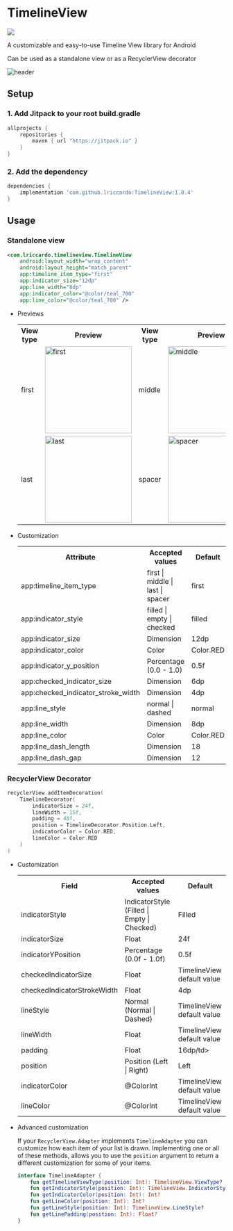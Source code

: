 # TimelineView
[![](https://jitpack.io/v/lriccardo/TimelineView.svg)](https://jitpack.io/#lriccardo/TimelineView)

A customizable and easy-to-use Timeline View library for Android

Can be used as a standalone view or as a RecyclerView decorator

![header](https://raw.githubusercontent.com/lriccardo/TimelineView/main/screens/header.png)
## Setup

### 1. Add Jitpack to your root build.gradle

```gradle
allprojects {
    repositories {
        maven { url "https://jitpack.io" }
    }
}
```

### 2. Add the dependency

```gradle
dependencies {
    implementation 'com.github.lriccardo:TimelineView:1.0.4'
}
```

## Usage

### Standalone view
```xml
<com.lriccardo.timelineview.TimelineView
    android:layout_width="wrap_content"
    android:layout_height="match_parent"
    app:timeline_item_type="first"
    app:indicator_size="12dp"
    app:line_width="8dp"
    app:indicator_color="@color/teal_700"
    app:line_color="@color/teal_700" />
```
- Previews
    <table>
        <th>View type</th>
        <th>Preview</th>        
        <th>View type</th>
        <th>Preview</th>        
        <th>View type</th>
        <th>Preview</th>
        <tr>
            <td>first</td>
            <td><img src="https://github.com/lriccardo/TimelineView/raw/main/screens/first.jpg" alt="first" width="200"/></td>
            <td>middle</td>
            <td><img src="https://github.com/lriccardo/TimelineView/raw/main/screens/middle.jpg" alt="middle" width="200"/></td>
            <td>checked</td>
            <td><img src="https://github.com/lriccardo/TimelineView/raw/main/screens/middle_checked.jpg" alt="checked" width="200"/></td>
        </tr>
        <tr>
            <td>last</td>
            <td><img src="https://github.com/lriccardo/TimelineView/raw/main/screens/last.jpg" alt="last" width="200"/></td>
            <td>spacer</td>
            <td><img src="https://github.com/lriccardo/TimelineView/raw/main/screens/spacer.jpg" alt="spacer" width="200"/></td>
            <td>dashed</td>
            <td><img src="https://github.com/lriccardo/TimelineView/raw/main/screens/middle_dashed.jpg" alt="dashed" width="200"/></td>
        </tr>
    </table>
    
- Customization

    <table>
        <th>Attribute</th>
        <th>Accepted values</th>
        <th>Default</th>
        <tr>
            <td>app:timeline_item_type</td>
            <td>first | middle | last | spacer</td>
            <td>first</td>
        </tr>
        <tr>
            <td>app:indicator_style</td>
            <td>filled | empty | checked</td>
            <td>filled</td>
        </tr>
        <tr>
            <td>app:indicator_size</td>
            <td>Dimension</td>
            <td>12dp</td>
        </tr>
        </tr>
        <tr>
            <td>app:indicator_color</td>
            <td>Color</td>
            <td>Color.RED</td>
        </tr>
        <tr>
             <td>app:indicator_y_position</td>
             <td>Percentage (0.0 - 1.0)</td>
             <td>0.5f</td>
        </tr>
        <tr>
            <td>app:checked_indicator_size</td>
            <td>Dimension</td>
            <td>6dp</td>
        </tr>
        <tr>
            <td>app:checked_indicator_stroke_width</td>
            <td>Dimension</td>
            <td>4dp</td>
        </tr>
        <tr>
            <td>app:line_style</td>
            <td>normal | dashed</td>
            <td>normal</td>
        </tr>
        <tr>
            <td>app:line_width</td>
            <td>Dimension</td>
            <td>8dp</td>
        </tr>
        </tr>
            <tr>
            <td>app:line_color</td>
            <td>Color</td>
            <td>Color.RED</td>
        </tr>
        <tr>
            <td>app:line_dash_length</td>
            <td>Dimension</td>
            <td>18</td>
        </tr>
        <tr>
            <td>app:line_dash_gap</td>
            <td>Dimension</td>
            <td>12</td>
        </tr>
    </table>

### RecyclerView Decorator
```kotlin
recyclerView.addItemDecoration(
    TimelineDecorator(
        indicatorSize = 24f,
        lineWidth = 15f,
        padding = 48f,
        position = TimelineDecorator.Position.Left,
        indicatorColor = Color.RED,
        lineColor = Color.RED
    )
)
```

- Customization

    <table>
        <th>Field</th>
        <th>Accepted values</th>
        <th>Default</th>
        <tr>
            <td>indicatorStyle</td>
            <td>IndicatorStyle (Filled | Empty | Checked)</td>
            <td>Filled</td>
        </tr>
        <tr>
            <td>indicatorSize</td>
            <td>Float</td>
            <td>24f</td>
        </tr>
        <tr>
             <td>indicatorYPosition</td>
             <td>Percentage (0.0f - 1.0f)</td>
             <td>0.5f</td>
        </tr>
        <tr>
            <td>checkedIndicatorSize</td>
            <td>Float</td>
            <td>TimelineView default value</td>
        </tr>
        <tr>
            <td>checkedIndicatorStrokeWidth</td>
            <td>Float</td>
            <td>4dp</td>
        </tr>
        <tr>
            <td>lineStyle</td>
            <td>Normal (Normal | Dashed)</td>
            <td>TimelineView default value</td>
        </tr>
        <tr>
            <td>lineWidth</td>
            <td>Float</td>
            <td>TimelineView default value</td>
        </tr>        
        <tr>
            <td>padding</td>
            <td>Float</td>
            <td>16dp/td>
        </tr>
        <tr>
            <td>position</td>
            <td>Position (Left | Right)</td>
            <td>Left</td>
        </tr>
        <tr>
            <td>indicatorColor</td>
            <td>@ColorInt</td>
            <td>TimelineView default value</td>
        </tr>
        </tr>
            <tr>
            <td>lineColor</td>
            <td>@ColorInt</td>
            <td>TimelineView default value</td>
        </tr>
    </table>
    
- Advanced customization
    
    If your `RecyclerView.Adapter` implements `TimelineAdapter` you can customize how each item of your list is drawn.
    Implementing one or all of these methods, allows you to use the `position` argument to return a different customization for some of your items.
    ```kotlin
    interface TimelineAdapter {
        fun getTimelineViewType(position: Int): TimelineView.ViewType?
        fun getIndicatorStyle(position: Int): TimelineView.IndicatorStyle?
        fun getIndicatorColor(position: Int): Int?
        fun getLineColor(position: Int): Int?
        fun getLineStyle(position: Int): TimelineView.LineStyle?
        fun getLinePadding(position: Int): Float?
    }
    ```
